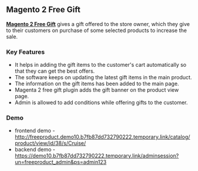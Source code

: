 <body>
	<main>
		<div class="content-wrapper">
			<div class="content-inner">
				<h2>Magento 2 Free Gift</h2>
				<p><strong><a href="https://www.mageants.com/free-gift-for-magento-2.html">Magento 2 Free Gift</strong></a> gives a gift offered to the store owner, which they give to their customers on purchase of some selected products to increase the sale.</p>
				<div class="features-wrapper">
					<h3>Key Features</h3>
					<ul>
						<li>It helps in adding the gift items to the customer's cart automatically so that they can get the best offers.</li>
						<li>The software keeps on updating the latest gift items in the main product.</li>
						<li>The information on the gift items has been added to the main page.</li>
						<li>Magenta 2 free gift plugin adds the gift banner on the product view page.</li>
						<li>Admin is allowed to add conditions while offering gifts to the customer.</li>
					</ul>
				</div>
				<div class="more-features">
					<h3>Demo</h3>
					<ul>
						<li>frontend demo - <a href="http://freeproduct.demo10.b7fb87dd732790222.temporary.link/catalog/product/view/id/38/s/Cruise/">http://freeproduct.demo10.b7fb87dd732790222.temporary.link/catalog/product/view/id/38/s/Cruise/</a></li>
						<li>backend demo - <a href="https://demo10.b7fb87dd732790222.temporary.link/adminsession?un=freeproduct_admin&ps=admin123">https://demo10.b7fb87dd732790222.temporary.link/adminsession?un=freeproduct_admin&ps=admin123</a></li>
					</ul>
				</div>
			</div>
		</div>
	</main>
</body>
</html>
